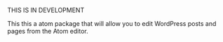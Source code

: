 THIS IS IN DEVELOPMENT

This this a atom package that will allow you to edit WordPress posts and pages from the Atom editor.

